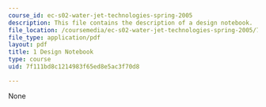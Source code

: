 ```yaml
---
course_id: ec-s02-water-jet-technologies-spring-2005
description: This file contains the description of a design notebook.
file_location: /coursemedia/ec-s02-water-jet-technologies-spring-2005/7f111bd8c1214983f65ed8e5ac3f70d8_MITEC_S02S05_1_des_notebk.pdf
file_type: application/pdf
layout: pdf
title: 1 Design Notebook
type: course
uid: 7f111bd8c1214983f65ed8e5ac3f70d8

---
```

None